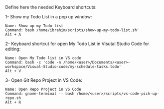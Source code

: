 Define here the needed Keyboard shortcuts:

1- Show my Todo List in a pop up window:
```
Name: Show up my Todo list
Command: bash /home/ibrahim/scripts/show-up-my-todo-list.sh'
Alt + A
```

2- Keyboard shortcut for open My Todo List in Visutal Studio Code for editing:

```
Name: Open My Todo list in VS code
Command: bash -c 'code -n /home/<user>/Documents/<user>-workspace/Visual-Studio-code/my-schedule-tasks.todo'
Alt + V
```

3- Open Git Repo Project in VS Code:

```
Name: Open Repo Project in VS Code
Command: gnome-terminal -- bash /home/<user>/scripts/vs-code-pick-up-repo.sh
Alt + R
```

